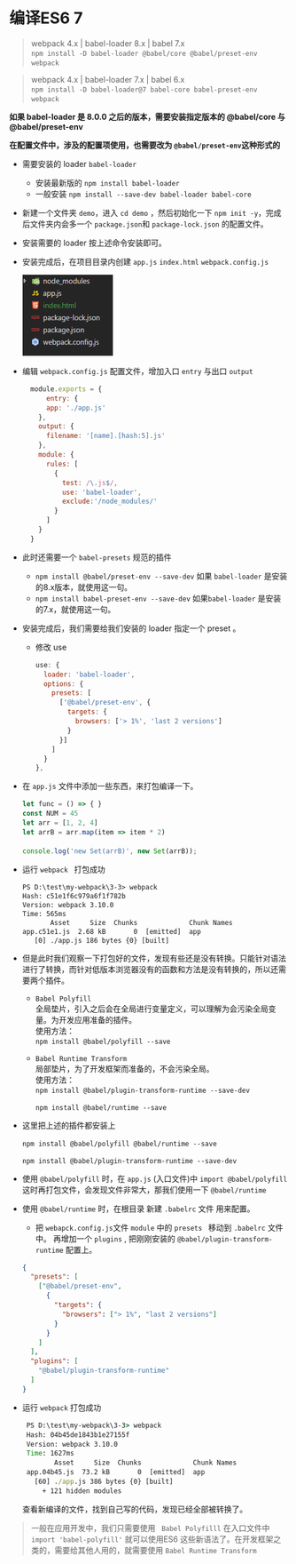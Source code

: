 # 编译ES6 7

  > webpack 4.x | babel-loader 8.x | babel 7.x  
  `npm install -D babel-loader @babel/core @babel/preset-env webpack`

  > webpack 4.x | babel-loader 7.x | babel 6.x  
  `npm install -D babel-loader@7 babel-core babel-preset-env webpack`

  **如果 babel-loader 是 8.0.0 之后的版本，需要安装指定版本的 @babel/core 与 @babel/preset-env**  

  **在配置文件中，涉及的配置项使用，也需要改为 `@babel/preset-env`这种形式的**  


- 需要安装的 loader `babel-loader`

  - 安装最新版的 `npm install babel-loader`
  - 一般安装 `npm install --save-dev babel-loader babel-core`

- 新建一个文件夹 `demo`，进入 `cd demo` ，然后初始化一下 `npm init -y`，完成后文件夹内会多一个 `package.json`和 `package-lock.json` 的配置文件。

- 安装需要的 loader 按上述命令安装即可。

- 安装完成后，在项目目录内创建 `app.js` `index.html` `webpack.config.js`

  ![1530670282689](./目录结构.png)

- 编辑 `webpack.config.js` 配置文件，增加入口 `entry` 与出口 `output`

  ```js
    module.exports = {
    	entry: {
        app: './app.js'
      },
      output: {
        filename: '[name].[hash:5].js'
      },
      module: {
        rules: [
          {
            test: /\.js$/,
            use: 'babel-loader',
            exclude:'/node_modules/'
          }
        ]
      }
    }
    ```


- 此时还需要一个 `babel-presets` 规范的插件

  - `npm install @babel/preset-env --save-dev` 如果 `babel-loader` 是安装的8.x版本，就使用这一句。
  - `npm install babel-preset-env --save-dev` 如果`babel-loader` 是安装的7.x，就使用这一句。


- 安装完成后，我们需要给我们安装的 loader 指定一个 preset 。

  - 修改 use  

    ```js
    use: {
      loader: 'babel-loader',
      options: {
        presets: [
          ['@babel/preset-env', {
            targets: {
              browsers: ['> 1%', 'last 2 versions']
            }
          }]
        ]
      }
    },
    ```

- 在 `app.js` 文件中添加一些东西，来打包编译一下。

  ```js
  let func = () => { }
  const NUM = 45
  let arr = [1, 2, 4]
  let arrB = arr.map(item => item * 2)
  
  console.log('new Set(arrB)', new Set(arrB));
  ```

- 运行 `webpack ` 打包成功

  ```
  PS D:\test\my-webpack\3-3> webpack
  Hash: c51e1f6c979a6f1f782b
  Version: webpack 3.10.0
  Time: 565ms
         Asset     Size  Chunks             Chunk Names
  app.c51e1.js  2.68 kB       0  [emitted]  app
     [0] ./app.js 186 bytes {0} [built]
  ```

- 但是此时我们观察一下打包好的文件，发现有些还是没有转换。只能针对语法进行了转换，而针对低版本浏览器没有的函数和方法是没有转换的，所以还需要两个插件。

  - `Babel Polyfill`  
    全局垫片，引入之后会在全局进行变量定义，可以理解为会污染全局变量。为开发应用准备的插件。  
    使用方法：  
    `npm install @babel/polyfill --save`
  
  - `Babel Runtime Transform`   
    局部垫片，为了开发框架而准备的，不会污染全局。  
    使用方法：  
     `npm install @babel/plugin-transform-runtime --save-dev`

     `npm install @babel/runtime --save`

- 这里把上述的插件都安装上  

  `npm install @babel/polyfill @babel/runtime --save`

  `npm install @babel/plugin-transform-runtime --save-dev`

- 使用 `@babel/polyfill` 时，在 `app.js` (入口文件)中 `import @babel/polyfill`
  这时再打包文件，会发现文件非常大，那我们使用一下 `@babel/runtime`  

- 使用 `@babel/runtime` 时，在根目录 新建 `.babelrc` 文件 用来配置。

  - 把 `webapck.config.js`文件 `module` 中的 `presets ` 移动到 `.babelrc` 文件中。
  再增加一个 `plugins` , 把刚刚安装的 `@babel/plugin-transform-runtime` 配置上。  
  ```json
  {
    "presets": [
      ["@babel/preset-env",
        {
          "targets": {
            "browsers": ["> 1%", "last 2 versions"]
          }
        }
      ]
    ],
    "plugins": [
      "@babel/plugin-transform-runtime"
    ]
  }
  ```

- 运行 `webpack` 打包成功

     ```cmd 运行结果
      PS D:\test\my-webpack\3-3> webpack
      Hash: 04b45de1843b1e27155f
      Version: webpack 3.10.0
      Time: 1627ms
             Asset     Size  Chunks             Chunk Names
      app.04b45.js  73.2 kB       0  [emitted]  app
        [60] ./app.js 386 bytes {0} [built]
          + 121 hidden modules
    ```
  查看新编译的文件，找到自己写的代码，发现已经全部被转换了。


> 一般在应用开发中，我们只需要使用 ` Babel Polyfilll`  在入口文件中 `import 'babel-polyfill'` 就可以使用ES6 这些新语法了。在开发框架之类的，需要给其他人用的，就需要使用 `Babel Runtime Transform`